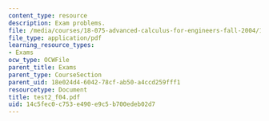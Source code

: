 ```yaml
---
content_type: resource
description: Exam problems.
file: /media/courses/18-075-advanced-calculus-for-engineers-fall-2004/14c5fec0c753e490e9c5b700edeb02d7_test2_f04.pdf
file_type: application/pdf
learning_resource_types:
- Exams
ocw_type: OCWFile
parent_title: Exams
parent_type: CourseSection
parent_uid: 18e024d4-6042-78cf-ab50-a4ccd259fff1
resourcetype: Document
title: test2_f04.pdf
uid: 14c5fec0-c753-e490-e9c5-b700edeb02d7
---
```

